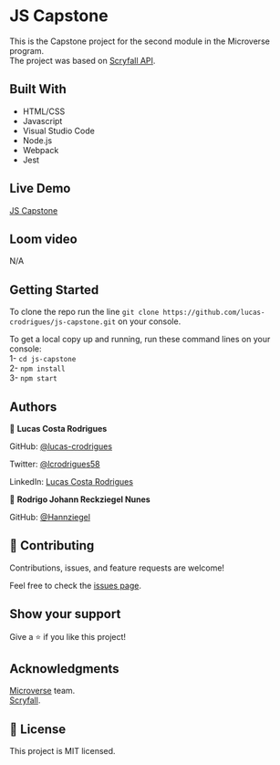 # JS Capstone

This is the Capstone project for the second module in the Microverse program. <br>
The project was based on [Scryfall API](https://scryfall.com/docs/api).

## Built With

- HTML/CSS 
- Javascript 
- Visual Studio Code
- Node.js
- Webpack
- Jest

## Live Demo

 [JS Capstone](https://lucas-crodrigues.github.io/js-capstone/dist)

 ## Loom video

 N/A

## Getting Started

To clone the repo run the line `git clone https://github.com/lucas-crodrigues/js-capstone.git` on your console.

To get a local copy up and running, run these command lines on your console:<br>
  1- `cd js-capstone` <br>
  2-  `npm install` <br>
  3-  `npm start` <br>

## Authors

👤 **Lucas Costa Rodrigues**

GitHub: [@lucas-crodrigues](https://github.com/lucas-crodrigues)

Twitter: [@lcrodrigues58](https://twitter.com/lcrodrigues58)

LinkedIn: [Lucas Costa Rodrigues](https://www.linkedin.com/in/lucascostarodrigues/)

👤 **Rodrigo Johann Reckziegel Nunes**

GitHub: [@Hannziegel](https://github.com/Hannziegel)

## 🤝 Contributing

Contributions, issues, and feature requests are welcome!

Feel free to check the [issues page](https://github.com/lucas-crodrigues/js-capstone/issues).

## Show your support
Give a ⭐️ if you like this project!

## Acknowledgments

[Microverse](https://github.com/microverseinc) team. <br>
[Scryfall](https://scryfall.com/).

## 📝 License

This project is MIT licensed.
